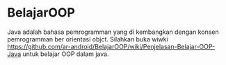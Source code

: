 # BelajarOOP
Java adalah bahasa pemrogramman yang di kembangkan dengan konsen pemrogramman ber orientasi objct. Silahkan buka wiwki https://github.com/ar-android/BelajarOOP/wiki/Penjelasan-Belajar-OOP-Java untuk belajar OOP dalam java.
